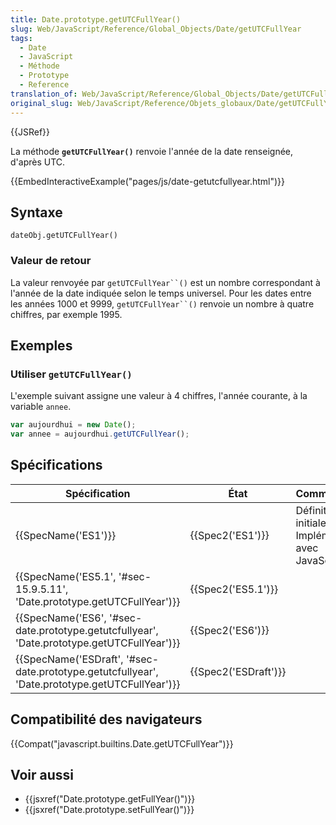 ```yaml
---
title: Date.prototype.getUTCFullYear()
slug: Web/JavaScript/Reference/Global_Objects/Date/getUTCFullYear
tags:
  - Date
  - JavaScript
  - Méthode
  - Prototype
  - Reference
translation_of: Web/JavaScript/Reference/Global_Objects/Date/getUTCFullYear
original_slug: Web/JavaScript/Reference/Objets_globaux/Date/getUTCFullYear
---
```

{{JSRef}}

La méthode **`getUTCFullYear()`** renvoie l'année de la date renseignée, d'après UTC.

{{EmbedInteractiveExample("pages/js/date-getutcfullyear.html")}}

## Syntaxe

    dateObj.getUTCFullYear()

### Valeur de retour

La valeur renvoyée par ` getUTCFullYear``() ` est un nombre correspondant à l'année de la date indiquée selon le temps universel. Pour les dates entre les années 1000 et 9999, ` getUTCFullYear``() ` renvoie un nombre à quatre chiffres, par exemple 1995.

## Exemples

### Utiliser `getUTCFullYear()`

L'exemple suivant assigne une valeur à 4 chiffres, l'année courante, à la variable `annee`.

```js
var aujourdhui = new Date();
var annee = aujourdhui.getUTCFullYear();
```

## Spécifications

| Spécification                                                                                                                | État                         | Commentaires                                          |
| ---------------------------------------------------------------------------------------------------------------------------- | ---------------------------- | ----------------------------------------------------- |
| {{SpecName('ES1')}}                                                                                                     | {{Spec2('ES1')}}         | Définition initiale. Implémentée avec JavaScript 1.3. |
| {{SpecName('ES5.1', '#sec-15.9.5.11', 'Date.prototype.getUTCFullYear')}}                             | {{Spec2('ES5.1')}}     |                                                       |
| {{SpecName('ES6', '#sec-date.prototype.getutcfullyear', 'Date.prototype.getUTCFullYear')}}     | {{Spec2('ES6')}}         |                                                       |
| {{SpecName('ESDraft', '#sec-date.prototype.getutcfullyear', 'Date.prototype.getUTCFullYear')}} | {{Spec2('ESDraft')}} |                                                       |

## Compatibilité des navigateurs

{{Compat("javascript.builtins.Date.getUTCFullYear")}}

## Voir aussi

- {{jsxref("Date.prototype.getFullYear()")}}
- {{jsxref("Date.prototype.setFullYear()")}}
